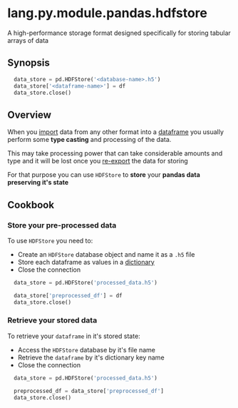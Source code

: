 # lang.py.module.pandas.hdfstore

A high-performance storage format designed specifically for storing tabular
arrays of data

## Synopsis

```py
  data_store = pd.HDFStore('<database-name>.h5')
  data_store['<dataframe-name>'] = df
  data_store.close()
```

## Overview

When you [import](./bkno.md) data from any other format into a
[dataframe](./5t4z.md) you usually perform some **type casting** and processing
of the data.

This may take processing power that can take considerable amounts and type and
it will be lost once you [re-export](./h1eg.md) the data for storing

For that purpose you can use `HDFStore` to **store** your **pandas data
preserving it's state**

## Cookbook

### Store your pre-processed data

To use `HDFStore` you need to:

- Create an `HDFStore` database object and name it as a `.h5` file
- Store each dataframe as values in a [dictionary](./0loj.md)
- Close the connection

```py
  data_store = pd.HDFStore('processed_data.h5')

  data_store['preprocessed_df'] = df
  data_store.close()
```

### Retrieve your stored data

To retrieve your `dataframe` in it's stored state:

- Access the `HDFStore` database by it's file name
- Retrieve the `dataframe` by it's dictionary key name
- Close the connection

```py
  data_store = pd.HDFStore('processed_data.h5')

  preprocessed_df = data_store['preprocessed_df']
  data_store.close()
```
